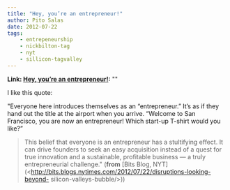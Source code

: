 ```yaml
---
title: "Hey, you’re an entrepreneur!"
author: Pito Salas
date: 2012-07-22
tags:
    - entrepeneurship
    - nickbilton-tag
    - nyt
    - sillicon-tagvalley
---
```


**Link: [Hey, you’re an entrepreneur!](None):** ""

I like this quote:

"Everyone here introduces themselves as an “entrepreneur.” It’s as if they
hand out the title at the airport when you arrive. “Welcome to San Francisco,
you are now an entrepreneur! Which start-up T-shirt would you like?”

> This belief that everyone is an entrepreneur has a stultifying effect. It
> can drive founders to seek an easy acquisition instead of a quest for true
> innovation and a sustainable, profitable business — a truly entrepreneurial
> challenge." (**from** [Bits Blog,
> NYT](<http://bits.blogs.nytimes.com/2012/07/22/disruptions-looking-beyond-
> silicon-valleys-bubble/>))



